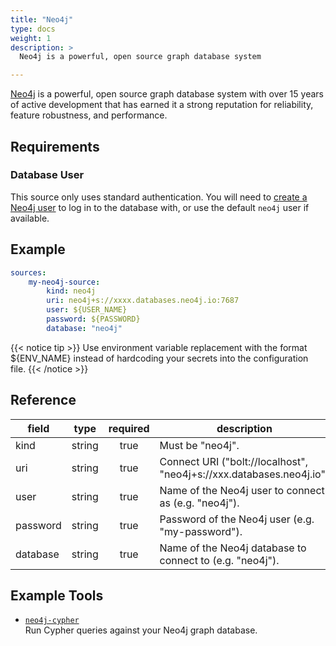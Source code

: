 ```yaml
---
title: "Neo4j"
type: docs
weight: 1
description: >
  Neo4j is a powerful, open source graph database system

---
```


[Neo4j][neo4j-docs] is a powerful, open source graph database system with over
15 years of active development that has earned it a strong reputation for
reliability, feature robustness, and performance.

[neo4j-docs]: https://neo4j.com/docs

## Requirements

### Database User

This source only uses standard authentication. You will need to [create a Neo4j
user][neo4j-users] to log in to the database with, or use the default `neo4j`
user if available.

[neo4j-users]: https://neo4j.com/docs/operations-manual/current/authentication-authorization/manage-users/

## Example

```yaml
sources:
    my-neo4j-source:
        kind: neo4j
        uri: neo4j+s://xxxx.databases.neo4j.io:7687
        user: ${USER_NAME}
        password: ${PASSWORD}
        database: "neo4j"
```

{{< notice tip >}}
Use environment variable replacement with the format ${ENV_NAME}
instead of hardcoding your secrets into the configuration file.
{{< /notice >}}

## Reference

| **field** | **type** | **required** | **description**                                                      |
|-----------|:--------:|:------------:|----------------------------------------------------------------------|
| kind      |  string  |     true     | Must be "neo4j".                                                     |
| uri       |  string  |     true     | Connect URI ("bolt://localhost", "neo4j+s://xxx.databases.neo4j.io") |
| user      |  string  |     true     | Name of the Neo4j user to connect as (e.g. "neo4j").                 |
| password  |  string  |     true     | Password of the Neo4j user (e.g. "my-password").                     |
| database  |  string  |     true     | Name of the Neo4j database to connect to (e.g. "neo4j").             |

## Example Tools

- [`neo4j-cypher`](../tools/neo4j/neo4j-cypher.md)  
  Run Cypher queries against your Neo4j graph database.
